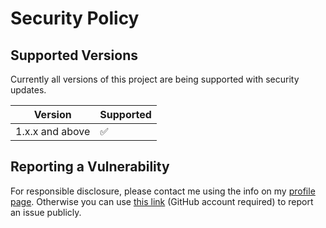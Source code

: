 # Security Policy

## Supported Versions

Currently all versions of this project are
being supported with security updates.

| Version         | Supported          |
| --------------- | ------------------ |
| 1.x.x and above | :white_check_mark: |

## Reporting a Vulnerability

For responsible disclosure, please contact me using the info on my [profile page](https://github.com/thomasleplus). Otherwise you can use [this link](https://github.com/leplusorg/docker-qrcode/issues/new?assignees=thomasleplus&labels=security&template=security_vulnerability.md&title=%5BVULN%5D) (GitHub account required) to report an issue publicly.
